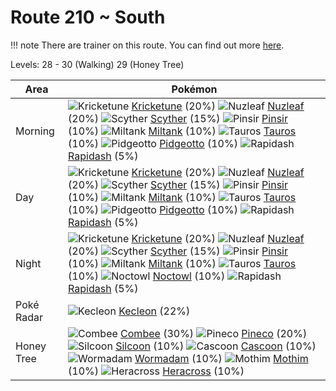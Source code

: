 # Route 210 ~ South

!!! note
    There are trainer on this route. You can find out more [here](/trainer_changes/route_210__south/).

Levels: 28 - 30 (Walking) 29 (Honey Tree)

Area       | Pokémon
---        | ---
Morning    | ![][402]  [Kricketune] (20%) ![][274]  [Nuzleaf] (20%) ![][123]  [Scyther] (15%)  ![][127]  [Pinsir] (10%) ![][241]  [Miltank] (10%) ![][128]  [Tauros] (10%)  ![][017]  [Pidgeotto] (10%) ![][078]  [Rapidash] (5%)
Day        | ![][402]  [Kricketune] (20%) ![][274]  [Nuzleaf] (20%) ![][123]  [Scyther] (15%)  ![][127]  [Pinsir] (10%) ![][241]  [Miltank] (10%) ![][128]  [Tauros] (10%)  ![][017]  [Pidgeotto] (10%) ![][078]  [Rapidash] (5%)
Night      | ![][402]  [Kricketune] (20%) ![][274]  [Nuzleaf] (20%) ![][123]  [Scyther] (15%)  ![][127]  [Pinsir] (10%) ![][241]  [Miltank] (10%) ![][128]  [Tauros] (10%)  ![][164]  [Noctowl] (10%) ![][078]  [Rapidash] (5%)
Poké Radar | ![][352]  [Kecleon] (22%)
Honey Tree | ![][415]  [Combee] (30%) ![][204]  [Pineco] (20%) ![][266]  [Silcoon] (10%)  ![][268]  [Cascoon] (10%) ![][413]  [Wormadam] (10%) ![][414]  [Mothim] (10%)  ![][214]  [Heracross] (10%)


[017]: https://raw.githubusercontent.com/PokeAPI/sprites/master/sprites/pokemon/17.png "Pidgeotto"
[078]: https://raw.githubusercontent.com/PokeAPI/sprites/master/sprites/pokemon/78.png "Rapidash"
[123]: https://raw.githubusercontent.com/PokeAPI/sprites/master/sprites/pokemon/123.png "Scyther"
[127]: https://raw.githubusercontent.com/PokeAPI/sprites/master/sprites/pokemon/127.png "Pinsir"
[128]: https://raw.githubusercontent.com/PokeAPI/sprites/master/sprites/pokemon/128.png "Tauros"
[164]: https://raw.githubusercontent.com/PokeAPI/sprites/master/sprites/pokemon/164.png "Noctowl"
[204]: https://raw.githubusercontent.com/PokeAPI/sprites/master/sprites/pokemon/204.png "Pineco"
[214]: https://raw.githubusercontent.com/PokeAPI/sprites/master/sprites/pokemon/214.png "Heracross"
[241]: https://raw.githubusercontent.com/PokeAPI/sprites/master/sprites/pokemon/241.png "Miltank"
[266]: https://raw.githubusercontent.com/PokeAPI/sprites/master/sprites/pokemon/266.png "Silcoon"
[268]: https://raw.githubusercontent.com/PokeAPI/sprites/master/sprites/pokemon/268.png "Cascoon"
[274]: https://raw.githubusercontent.com/PokeAPI/sprites/master/sprites/pokemon/274.png "Nuzleaf"
[352]: https://raw.githubusercontent.com/PokeAPI/sprites/master/sprites/pokemon/352.png "Kecleon"
[402]: https://raw.githubusercontent.com/PokeAPI/sprites/master/sprites/pokemon/402.png "Kricketune"
[413]: https://raw.githubusercontent.com/PokeAPI/sprites/master/sprites/pokemon/413.png "Wormadam"
[414]: https://raw.githubusercontent.com/PokeAPI/sprites/master/sprites/pokemon/414.png "Mothim"
[415]: https://raw.githubusercontent.com/PokeAPI/sprites/master/sprites/pokemon/415.png "Combee"
[Pidgeotto]: /pokemon_changes/017/
[Rapidash]: /pokemon_changes/078/
[Scyther]: /pokemon_changes/123/
[Pinsir]: /pokemon_changes/127/
[Tauros]: /pokemon_changes/128/
[Noctowl]: /pokemon_changes/164/
[Pineco]: /pokemon_changes/204/
[Heracross]: /pokemon_changes/214/
[Miltank]: /pokemon_changes/241/
[Silcoon]: /pokemon_changes/266/
[Cascoon]: /pokemon_changes/268/
[Nuzleaf]: /pokemon_changes/274/
[Kecleon]: /pokemon_changes/352/
[Kricketune]: /pokemon_changes/402/
[Wormadam]: /pokemon_changes/413/
[Mothim]: /pokemon_changes/414/
[Combee]: /pokemon_changes/415/
